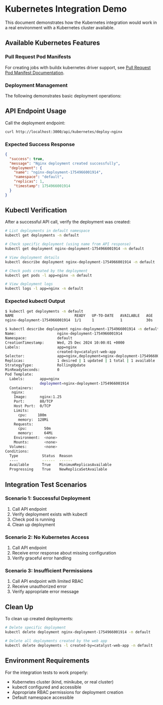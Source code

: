 # Kubernetes Integration Demo

This document demonstrates how the Kubernetes integration would work in a real environment with a Kubernetes cluster available.

## Available Kubernetes Features

### Pull Request Pod Manifests
For creating jobs with buildx kubernetes driver support, see [Pull Request Pod Manifest Documentation](./pull-request-pod-manifest.md).

### Deployment Management
The following demonstrates basic deployment operations:

## API Endpoint Usage

Call the deployment endpoint:
```bash
curl http://localhost:3000/api/kubernetes/deploy-nginx
```

### Expected Success Response
```json
{
  "success": true,
  "message": "Nginx deployment created successfully",
  "deployment": {
    "name": "nginx-deployment-1754966001914",
    "namespace": "default",
    "replicas": 1,
    "timestamp": 1754966001914
  }
}
```

## Kubectl Verification

After a successful API call, verify the deployment was created:

```bash
# List deployments in default namespace
kubectl get deployments -n default

# Check specific deployment (using name from API response)
kubectl get deployment nginx-deployment-1754966001914 -n default

# View deployment details
kubectl describe deployment nginx-deployment-1754966001914 -n default

# Check pods created by the deployment
kubectl get pods -l app=nginx -n default

# View deployment logs
kubectl logs -l app=nginx -n default
```

### Expected kubectl Output

```bash
$ kubectl get deployments -n default
NAME                            READY   UP-TO-DATE   AVAILABLE   AGE
nginx-deployment-1754966001914  1/1     1            1           30s

$ kubectl describe deployment nginx-deployment-1754966001914 -n default
Name:                   nginx-deployment-1754966001914
Namespace:              default
CreationTimestamp:      Wed, 25 Dec 2024 10:00:01 +0000
Labels:                 app=nginx
                        created-by=catalyst-web-app
Selector:               app=nginx,deployment=nginx-deployment-1754966001914
Replicas:               1 desired | 1 updated | 1 total | 1 available | 0 unavailable
StrategyType:           RollingUpdate
MinReadySeconds:        0
Pod Template:
  Labels:       app=nginx
                deployment=nginx-deployment-1754966001914
  Containers:
   nginx:
    Image:      nginx:1.25
    Port:       80/TCP
    Host Port:  0/TCP
    Limits:
      cpu:     100m
      memory:  128Mi
    Requests:
      cpu:        50m
      memory:     64Mi
    Environment:  <none>
    Mounts:       <none>
  Volumes:        <none>
Conditions:
  Type           Status  Reason
  ----           ------  ------
  Available      True    MinimumReplicasAvailable
  Progressing    True    NewReplicaSetAvailable
```

## Integration Test Scenarios

### Scenario 1: Successful Deployment
1. Call API endpoint
2. Verify deployment exists with kubectl
3. Check pod is running
4. Clean up deployment

### Scenario 2: No Kubernetes Access
1. Call API endpoint
2. Receive error response about missing configuration
3. Verify graceful error handling

### Scenario 3: Insufficient Permissions
1. Call API endpoint with limited RBAC
2. Receive unauthorized error
3. Verify appropriate error message

## Clean Up

To clean up created deployments:
```bash
# Delete specific deployment
kubectl delete deployment nginx-deployment-1754966001914 -n default

# Delete all deployments created by the web app
kubectl delete deployments -l created-by=catalyst-web-app -n default
```

## Environment Requirements

For the integration tests to work properly:
- Kubernetes cluster (kind, minikube, or real cluster)
- kubectl configured and accessible
- Appropriate RBAC permissions for deployment creation
- Default namespace accessible